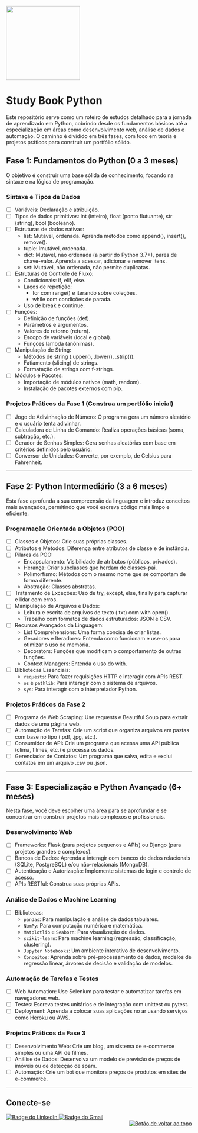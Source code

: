 <a id="top"></a>
<img src="https://img.shields.io/badge/Progresso-0%25-red" width="200" />
# Study Book Python
Este repositório serve como um roteiro de estudos detalhado para a jornada de aprendizado em Python, cobrindo desde os fundamentos básicos até a especialização em áreas como desenvolvimento web, análise de dados e automação. O caminho é dividido em três fases, com foco em teoria e projetos práticos para construir um portfólio sólido.


## Fase 1: Fundamentos do Python (0 a 3 meses)

O objetivo é construir uma base sólida de conhecimento, focando na sintaxe e na lógica de programação.

### Sintaxe e Tipos de Dados
* [ ] Variáveis: Declaração e atribuição.<br>
* [ ] Tipos de dados primitivos: int (inteiro), float (ponto flutuante), str (string), bool (booleano).<br>
* [ ] Estruturas de dados nativas:
  * list: Mutável, ordenada. Aprenda métodos como append(), insert(), remove().
  * tuple: Imutável, ordenada.
  * dict: Mutável, não ordenada (a partir do Python 3.7+), pares de chave-valor. Aprenda a acessar, adicionar e remover itens.
  * set: Mutável, não ordenada, não permite duplicatas.<br>
* [ ] Estruturas de Controle de Fluxo:
  * Condicionais: if, elif, else.
  * Laços de repetição:
    * for com range() e iterando sobre coleções.
    * while com condições de parada.
  * Uso de break e continue.
* [ ] Funções:
  * Definição de funções (def).
  * Parâmetros e argumentos.
  * Valores de retorno (return).
  * Escopo de variáveis (local e global).
  * Funções lambda (anônimas).
* [ ] Manipulação de String:
  * Métodos de string (.upper(), .lower(), .strip()).
  * Fatiamento (slicing) de strings.
  * Formatação de strings com f-strings.
* [ ] Módulos e Pacotes:
  * Importação de módulos nativos (math, random).
  * Instalação de pacotes externos com pip.

### Projetos Práticos da Fase 1 (Construa um portfólio inicial)
* [ ] Jogo de Adivinhação de Número: O programa gera um número aleatório e o usuário tenta adivinhar.
* [ ] Calculadora de Linha de Comando: Realiza operações básicas (soma, subtração, etc.).
* [ ] Gerador de Senhas Simples: Gera senhas aleatórias com base em critérios definidos pelo usuário.
* [ ] Conversor de Unidades: Converte, por exemplo, de Celsius para Fahrenheit.
---
## Fase 2: Python Intermediário (3 a 6 meses)

Esta fase aprofunda a sua compreensão da linguagem e introduz conceitos mais avançados, permitindo que você escreva código mais limpo e eficiente.

### Programação Orientada a Objetos (POO)

* [ ] Classes e Objetos: Crie suas próprias classes.
* [ ] Atributos e Métodos: Diferença entre atributos de classe e de instância.
* [ ] Pilares da POO:
  * Encapsulamento: Visibilidade de atributos (públicos, privados).
  * Herança: Criar subclasses que herdam de classes-pai.
  * Polimorfismo: Métodos com o mesmo nome que se comportam de forma diferente.
  * Abstração: Classes abstratas.
* [ ] Tratamento de Exceções: Uso de try, except, else, finally para capturar e lidar com erros.
* [ ] Manipulação de Arquivos e Dados:
  * Leitura e escrita de arquivos de texto (.txt) com with open().
  * Trabalho com formatos de dados estruturados: JSON e CSV.
* [ ] Recursos Avançados da Linguagem:
  * List Comprehensions: Uma forma concisa de criar listas.
  * Geradores e Iteradores: Entenda como funcionam e use-os para otimizar o uso de memória.
  * Decorators: Funções que modificam o comportamento de outras funções.
  * Context Managers: Entenda o uso do with.
* [ ] Bibliotecas Essenciais:
  * `requests`: Para fazer requisições HTTP e interagir com APIs REST.
  * `os` e `pathlib`: Para interagir com o sistema de arquivos.
  * `sys`: Para interagir com o interpretador Python.
 
### Projetos Práticos da Fase 2
* [ ] Programa de Web Scraping: Use requests e Beautiful Soup para extrair dados de uma página web.
* [ ] Automação de Tarefas: Crie um script que organiza arquivos em pastas com base no tipo (.pdf, .jpg, etc.).
* [ ] Consumidor de API: Crie um programa que acessa uma API pública (clima, filmes, etc.) e processa os dados.
* [ ] Gerenciador de Contatos: Um programa que salva, edita e exclui contatos em um arquivo .csv ou .json.
---

## Fase 3: Especialização e Python Avançado (6+ meses)

Nesta fase, você deve escolher uma área para se aprofundar e se concentrar em construir projetos mais complexos e profissionais.

### Desenvolvimento Web
* [ ] Frameworks: Flask (para projetos pequenos e APIs) ou Django (para projetos grandes e complexos).
* [ ] Bancos de Dados: Aprenda a interagir com bancos de dados relacionais (SQLite, PostgreSQL) e/ou não-relacionais (MongoDB).
* [ ] Autenticação e Autorização: Implemente sistemas de login e controle de acesso.
* [ ] APIs RESTful: Construa suas próprias APIs.

### Análise de Dados e Machine Learning
* [ ] Bibliotecas:
  * `pandas`: Para manipulação e análise de dados tabulares.
  * `NumPy`: Para computação numérica e matemática.
  * `Matplotlib` e `Seaborn`: Para visualização de dados.
  * `scikit-learn`: Para machine learning (regressão, classificação, clustering).
  * `Jupyter Notebooks`: Um ambiente interativo de desenvolvimento.
  * `Conceitos`: Aprenda sobre pré-processamento de dados, modelos de regressão linear, árvores de decisão e validação de modelos.

### Automação de Tarefas e Testes
* [ ] Web Automation: Use Selenium para testar e automatizar tarefas em navegadores web.
* [ ] Testes: Escreva testes unitários e de integração com unittest ou pytest.
* [ ] Deployment: Aprenda a colocar suas aplicações no ar usando serviços como Heroku ou AWS.

### Projetos Práticos da Fase 3
* [ ] Desenvolvimento Web: Crie um blog, um sistema de e-commerce simples ou uma API de filmes.
* [ ] Análise de Dados: Desenvolva um modelo de previsão de preços de imóveis ou de detecção de spam.
* [ ] Automação: Crie um bot que monitora preços de produtos em sites de e-commerce.
---

## Conecte-se

<div align="left">
  <a href="https://www.linkedin.com/in/seu-nome-de-perfil/" target="_blank">
    <img src="https://img.shields.io/badge/LinkedIn-0077B5?style=for-the-badge&logo=linkedin&logoColor=white" alt="Badge do LinkedIn">
  </a>
  <a href="mailto:seu-email@gmail.com">
    <img src="https://img.shields.io/badge/Gmail-D14836?style=for-the-badge&logo=gmail&logoColor=white" alt="Badge do Gmail">
  </a>
</div>

<div align="right">
  <a href="#top">
    <img src="https://img.shields.io/badge/-Voltar%20ao%20Topo-lightgrey?style=for-the-badge" alt="Botão de voltar ao topo">
  </a>
</div>
